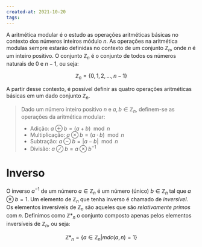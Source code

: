 ```yaml
---
created-at: 2021-10-20
tags:
---
```

A aritmética modular é o estudo as operações aritméticas básicas no contexto dos números inteiros módulo $n$.
As operações na aritmética modulas sempre estarão definidas no contexto de um conjunto $\mathbb{Z}_n$, onde $n$ é um inteiro positivo. O conjunto $\mathbb{Z}_n$ é o conjunto de todos os números naturais de $0$ e $n-1$, ou seja:

$$
\mathbb{Z}_n = \{0, 1, 2, \dots, n-1\}
$$

A partir desse contexto, é possível definir as quatro operações aritméticas básicas em um dado conjunto $\mathbb{Z}_n$.

> Dado um número inteiro positivo $n$ e $a, b \in \mathbb{Z}_n$, definem-se as operações da aritmética modular:
> - Adição: $a \oplus b = (a + b) \mod n$
> - Multiplicação: $a \otimes b = (a \cdot b) \mod n$
> - Subtração: $a \ominus b = |a - b| \mod n$
> - Divisão: $a \oslash b = a \otimes b^{-1}$

# Inverso
O inverso $a^{-1}$ de um número $a \in \mathbb{Z}_n$ é um número (único) $b \in \mathbb{Z}_n$ tal que $a \otimes b = 1$. Um elemento de $\mathbb{Z}_n$ que tenha inverso é chamado de *inversível*. Os elementos inversíveis de $\mathbb{Z}_n$ são aqueles que são *relativamente primos* com $n$.
Definimos como $\mathbb{Z*}_n$ o conjunto composto apenas pelos elementos inversíveis de $\mathbb{Z}_n$, ou seja:

$$
\mathbb{Z*}_n = \{a \in \mathbb{Z}_n | mdc(a, n) = 1\}
$$